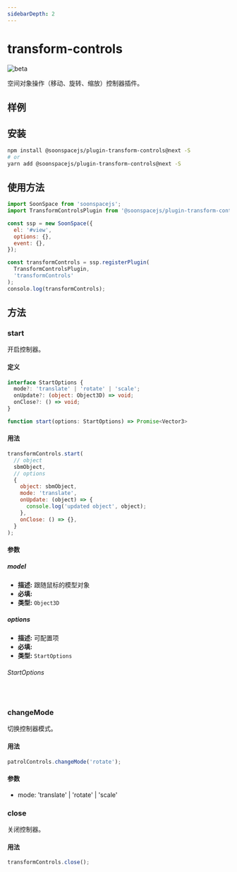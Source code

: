 ```yaml
---
sidebarDepth: 2
---
```


# transform-controls

![beta](https://img.shields.io/npm/v/@soonspacejs/plugin-transform-controls/next.svg)

空间对象操作（移动、旋转、缩放）控制器插件。

## 样例

<Docs-Iframe src="plugin/transformControls.html" />

## 安装

```bash
npm install @soonspacejs/plugin-transform-controls@next -S
# or
yarn add @soonspacejs/plugin-transform-controls@next -S
```

## 使用方法

```js {2,11}
import SoonSpace from 'soonspacejs';
import TransformControlsPlugin from '@soonspacejs/plugin-transform-controls';

const ssp = new SoonSpace({
  el: '#view',
  options: {},
  event: {},
});

const transformControls = ssp.registerPlugin(
  TransformControlsPlugin,
  'transformControls'
);
consolo.log(transformControls);
```

## 方法

### start

开启控制器。

#### 定义

```ts
interface StartOptions {
  mode?: 'translate' | 'rotate' | 'scale';
  onUpdate?: (object: Object3D) => void;
  onClose?: () => void;
}

function start(options: StartOptions) => Promise<Vector3>
```

#### 用法

```js
transformControls.start(
  // object
  sbmObject,
  // options
  {
    object: sbmObject,
    mode: 'translate',
    onUpdate: (object) => {
      console.log('updated object', object);
    },
    onClose: () => {},
  }
);
```

#### 参数

##### model

- **描述:** 跟随鼠标的模型对象
- **必填:** <Base-RequireIcon :isRequire="true"/>
- **类型:** `Object3D`

##### options

- **描述:** 可配置项
- **必填:** <Base-RequireIcon :isRequire="false"/>
- **类型:** `StartOptions`

###### StartOptions

<br>
<Docs-Table 
    :data="[
      {
        prop: 'mode', desc: '操作模式', type: 'translate | rotate | scale', require: false, default: 'translate'
      },
      {
        prop: 'onUpdate', desc: '操作时实时回调函数', type: '(object: Object3D) => void', require: false, default: ''
      },
      {
        prop: 'onClose', desc: '控制器关闭时触发函数', type: '() => void', require: false, default: ''
      }
    ]"
/>

### changeMode

切换控制器模式。

#### 用法

```js
patrolControls.changeMode('rotate');
```

#### 参数

- mode: 'translate' | 'rotate' | 'scale'

### close

关闭控制器。

#### 用法

```js
transformControls.close();
```
